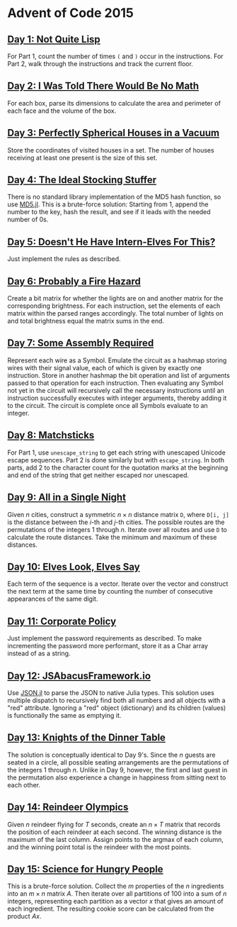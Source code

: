# Advent of Code 2015

## [Day 1: Not Quite Lisp](https://adventofcode.com/2015/day/1)

For Part 1, count the number of times `(` and `)` occur in the instructions.
For Part 2, walk through the instructions and track the current floor.

## [Day 2: I Was Told There Would Be No Math](https://adventofcode.com/2015/day/2)

For each box, parse its dimensions to calculate the area and perimeter of each face and the volume of the box.

## [Day 3: Perfectly Spherical Houses in a Vacuum](https://adventofcode.com/2015/day/3)

Store the coordinates of visited houses in a set.
The number of houses receiving at least one present is the size of this set.

## [Day 4: The Ideal Stocking Stuffer](https://adventofcode.com/2015/day/4)

There is no standard library implementation of the MD5 hash function, so use [MD5.jl](https://github.com/JuliaCrypto/MD5.jl).
This is a brute-force solution: Starting from 1, append the number to the key, hash the result, and see if it leads with the needed number of 0s.

## [Day 5: Doesn't He Have Intern-Elves For This?](https://adventofcode.com/2015/day/5)

Just implement the rules as described.

## [Day 6: Probably a Fire Hazard](https://adventofcode.com/2015/day/6)

Create a bit matrix for whether the lights are on and another matrix for the corresponding brightness.
For each instruction, set the elements of each matrix within the parsed ranges accordingly.
The total number of lights on and total brightness equal the matrix sums in the end.

## [Day 7: Some Assembly Required](https://adventofcode.com/2015/day/7)

Represent each wire as a Symbol.
Emulate the circuit as a hashmap storing wires with their signal value, each of which is given by exactly one instruction.
Store in another hashmap the bit operation and list of arguments passed to that operation for each instruction.
Then evaluating any Symbol not yet in the circuit will recursively call the necessary instructions until an instruction successfully executes with integer arguments, thereby adding it to the circuit.
The circuit is complete once all Symbols evaluate to an integer.

## [Day 8: Matchsticks](https://adventofcode.com/2015/day/8)

For Part 1, use `unescape_string` to get each string with unescaped Unicode escape sequences.
Part 2 is done similarly but with `escape_string`.
In both parts, add 2 to the character count for the quotation marks at the beginning and end of the string that get neither escaped nor unescaped.

## [Day 9: All in a Single Night](https://adventofcode.com/2015/day/9)

Given $n$ cities, construct a symmetric $n \times n$ distance matrix `D`, where `D[i, j]` is the distance between the $i$-th and $j$-th cities.
The possible routes are the permutations of the integers 1 through $n$.
Iterate over all routes and use `D` to calculate the route distances.
Take the minimum and maximum of these distances.

## [Day 10: Elves Look, Elves Say](https://adventofcode.com/2015/day/10)

Each term of the sequence is a vector.
Iterate over the vector and construct the next term at the same time by counting the number of consecutive appearances of the same digit.

## [Day 11: Corporate Policy](https://adventofcode.com/2015/day/11)

Just implement the password requirements as described.
To make incrementing the password more performant, store it as a Char array instead of as a string.

## [Day 12: JSAbacusFramework.io](https://adventofcode.com/2015/day/12)

Use [JSON.jl](https://github.com/JuliaIO/JSON.jl) to parse the JSON to native Julia types.
This solution uses multiple dispatch to recursively find both all numbers and all objects with a "red" attribute.
Ignoring a "red" object (dictionary) and its children (values) is functionally the same as emptying it.

## [Day 13: Knights of the Dinner Table](https://adventofcode.com/2015/day/13)

The solution is conceptually identical to Day 9's.
Since the $n$ guests are seated in a circle, all possible seating arrangements are the permutations of the integers 1 through $n$.
Unlike in Day 9, however, the first and last guest in the permutation also experience a change in happiness from sitting next to each other.

## [Day 14: Reindeer Olympics](https://adventofcode.com/2015/day/14)

Given $n$ reindeer flying for $T$ seconds, create an $n \times T$ matrix that records the position of each reindeer at each second.
The winning distance is the maximum of the last column.
Assign points to the argmax of each column, and the winning point total is the reindeer with the most points.

## [Day 15: Science for Hungry People](https://adventofcode.com/2015/day/15)

This is a brute-force solution.
Collect the $m$ properties of the $n$ ingredients into an $m \times n$ matrix $A$.
Then iterate over all partitions of 100 into a sum of $n$ integers, representing each partition as a vector $x$ that gives an amount of each ingredient.
The resulting cookie score can be calculated from the product $Ax$.
